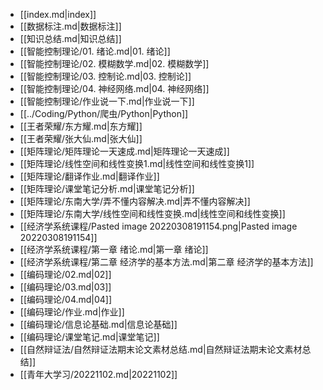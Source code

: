 - [[index.md|index]]
- [[数据标注.md|数据标注]]
- [[知识总结.md|知识总结]]
- [[智能控制理论/01. 绪论.md|01. 绪论]]
- [[智能控制理论/02. 模糊数学.md|02. 模糊数学]]
- [[智能控制理论/03. 控制论.md|03. 控制论]]
- [[智能控制理论/04. 神经网络.md|04. 神经网络]]
- [[智能控制理论/作业说一下.md|作业说一下]]
- [[../Coding/Python/爬虫/Python|Python]]
- [[王者荣耀/东方耀.md|东方耀]]
- [[王者荣耀/张大仙.md|张大仙]]
- [[矩阵理论/矩阵理论一天速成.md|矩阵理论一天速成]]
- [[矩阵理论/线性空间和线性变换1.md|线性空间和线性变换1]]
- [[矩阵理论/翻译作业.md|翻译作业]]
- [[矩阵理论/课堂笔记分析.md|课堂笔记分析]]
- [[矩阵理论/东南大学/弄不懂内容解决.md|弄不懂内容解决]]
- [[矩阵理论/东南大学/线性空间和线性变换.md|线性空间和线性变换]]
- [[经济学系统课程/Pasted image 20220308191154.png|Pasted image 20220308191154]]
- [[经济学系统课程/第一章 绪论.md|第一章 绪论]]
- [[经济学系统课程/第二章 经济学的基本方法.md|第二章 经济学的基本方法]]
- [[编码理论/02.md|02]]
- [[编码理论/03.md|03]]
- [[编码理论/04.md|04]]
- [[编码理论/作业.md|作业]]
- [[编码理论/信息论基础.md|信息论基础]]
- [[编码理论/课堂笔记.md|课堂笔记]]
- [[自然辩证法/自然辩证法期末论文素材总结.md|自然辩证法期末论文素材总结]]
- [[青年大学习/20221102.md|20221102]]
